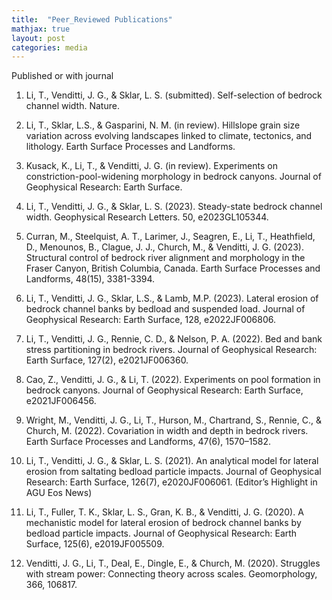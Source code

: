 ```yaml
---
title:  "Peer_Reviewed Publications"
mathjax: true
layout: post
categories: media
---
```

Published or with journal

1. Li, T., Venditti, J. G., & Sklar, L. S. (submitted). Self-selection of bedrock channel width. Nature.

2. Li, T., Sklar, L.S., & Gasparini, N. M. (in review). Hillslope grain size variation across evolving landscapes linked to climate, tectonics, and lithology. Earth Surface Processes and Landforms.
    
3. Kusack, K., Li, T., & Venditti, J. G. (in review). Experiments on constriction-pool-widening morphology in bedrock canyons. Journal of Geophysical Research: Earth Surface.
    
4. Li, T., Venditti, J. G., & Sklar, L. S. (2023). Steady-state bedrock channel width. Geophysical Research Letters. 50, e2023GL105344.
    
5. Curran, M., Steelquist, A. T., Larimer, J., Seagren, E., Li, T., Heathfield, D., Menounos, B., Clague, J. J., Church, M., & Venditti, J. G. (2023). Structural control of bedrock river alignment and morphology in the Fraser Canyon, British Columbia, Canada. Earth Surface Processes and Landforms, 48(15), 3381-3394.
   
6. Li, T., Venditti, J. G., Sklar, L.S., & Lamb, M.P. (2023). Lateral erosion of bedrock channel   banks by bedload and suspended load. Journal of Geophysical Research: Earth Surface, 128, e2022JF006806.
   
7. Li, T., Venditti, J. G., Rennie, C. D., & Nelson, P. A. (2022). Bed and bank stress partitioning    in bedrock rivers. Journal of Geophysical Research: Earth Surface, 127(2), e2021JF006360.
   
8. Cao, Z., Venditti, J. G., & Li, T. (2022). Experiments on pool formation in bedrock canyons. Journal of Geophysical Research: Earth Surface, e2021JF006456.
   
9. Wright, M., Venditti, J. G., Li, T., Hurson, M., Chartrand, S., Rennie, C., & Church, M. (2022). Covariation in width and depth in bedrock rivers. Earth Surface Processes and Landforms, 47(6), 1570–1582.
   
10. Li, T., Venditti, J. G., & Sklar, L. S. (2021). An analytical model for lateral erosion from saltating bedload particle impacts. Journal of Geophysical Research: Earth Surface, 126(7), e2020JF006061. (Editor’s Highlight in AGU Eos News)
   
11. Li, T., Fuller, T. K., Sklar, L. S., Gran, K. B., & Venditti, J. G. (2020). A mechanistic model for lateral erosion of bedrock channel banks by bedload particle impacts. Journal of Geophysical Research: Earth Surface, 125(6), e2019JF005509.
   
12. Venditti, J. G., Li, T., Deal, E., Dingle, E., & Church, M. (2020). Struggles with stream power: Connecting theory across scales. Geomorphology, 366, 106817. 

